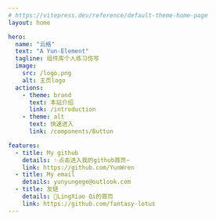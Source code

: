 ```yaml
---
# https://vitepress.dev/reference/default-theme-home-page
layout: home

hero:
  name: "​云格"
  text: "A Yun-Element"
  tagline: 组件库个人练习仿写
  image:
    src: /logo.png
    alt: 主页logo
  actions:
    - theme: brand
      text: 本站介绍
      link: /introduction
    - theme: alt
      text: 快速进入
      link: /components/Button

features:
  - title: My github
    details: ✨点击进入我的github首页~
    link: https://github.com/YunWren
  - title: My email
    details: yunyungege@outlook.com
  - title: 友链
    details: 🦜LingXiao Qi的首页
    link: https://github.com/fantasy-lotus
---
```


